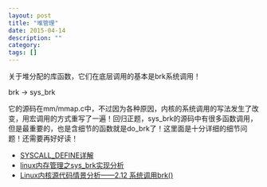 ```yaml
---
layout: post
title: "堆管理"
date: 2015-04-14
description: ""
category: 
tags: []
---
```


关于堆分配的库函数，它们在底层调用的基本是brk系统调用！

brk -> sys_brk

它的源码在mm/mmap.c中，不过因为各种原因，内核的系统调用的写法发生了改变，用宏调用的方式重写了一遍！回归正题，sys_brk的源码中有很多函数调用，但是最重要的，也是含细节的函数就是do_brk了！这里面是十分详细的细节问题！还需要再好好读！

- [SYSCALL_DEFINE详解](http://blog.csdn.net/adaptiver/article/details/7175165)
- [linux内存管理之sys_brk实现分析](http://blog.csdn.net/beyondhaven/article/details/6636561)
- [Linux内核源代码情景分析——2.12  系统调用brk()](http://blog.sina.com.cn/s/blog_72a2ef140100pdea.html)

